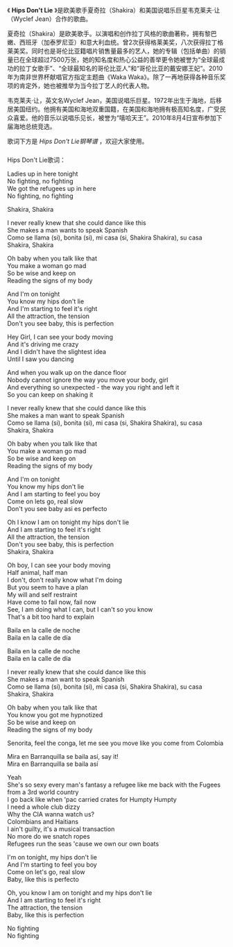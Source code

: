 

《 **Hips Don't Lie** 》是欧美歌手夏奇拉（Shakira）和美国说唱乐巨星韦克莱夫·让（Wyclef Jean）合作的歌曲。

  

夏奇拉（Shakira）是欧美歌手。以演唱和创作拉丁风格的歌曲著称，拥有黎巴嫩、西班牙（加泰罗尼亚）和意大利血统。曾2次获得格莱美奖，八次获得拉丁格莱美奖。同时也是哥伦比亚籍唱片销售量最多的艺人，她的专辑（包括单曲）的销量已在全球超过7500万张，她的知名度和热心公益的善举更令她被誉为“全球最成功的拉丁女歌手”、“全球最知名的哥伦比亚人”和“哥伦比亚的戴安娜王妃”。2010年为南非世界杯献唱官方指定主题曲《Waka
Waka》。除了一再地获得各种音乐奖项的肯定外，她也被推举为当今拉丁艺人的代表人物。

  

韦克莱夫·让，英文名Wyclef
Jean，美国说唱乐巨星。1972年出生于海地，后移居美国纽约。他拥有美国和海地双重国籍，在美国和海地拥有极高知名度，广受民众喜爱。他的音乐以说唱乐见长，被誉为“嘻哈天王”。2010年8月4日宣布参加下届海地总统竞选。

  

歌词下方是 _Hips Don't Lie钢琴谱_ ，欢迎大家使用。

###  
Hips Don't Lie歌词：

  

Ladies up in here tonight  
No fighting, no fighting  
We got the refugees up in here  
No fighting, no fighting

Shakira, Shakira

I never really knew that she could dance like this  
She makes a man wants to speak Spanish  
Como se llama (si), bonita (si), mi casa (si, Shakira Shakira), su casa  
Shakira, Shakira

Oh baby when you talk like that  
You make a woman go mad  
So be wise and keep on  
Reading the signs of my body

And I'm on tonight  
You know my hips don't lie  
And I'm starting to feel it's right  
All the attraction, the tension  
Don't you see baby, this is perfection

Hey Girl, I can see your body moving  
And it's driving me crazy  
And I didn't have the slightest idea  
Until I saw you dancing

And when you walk up on the dance floor  
Nobody cannot ignore the way you move your body, girl  
And everything so unexpected - the way you right and left it  
So you can keep on shaking it

I never really knew that she could dance like this  
She makes a man want to speak Spanish  
Como se llama (si), bonita (si), mi casa (si, Shakira Shakira), su casa  
Shakira, Shakira

Oh baby when you talk like that  
You make a woman go mad  
So be wise and keep on  
Reading the signs of my body

And I'm on tonight  
You know my hips don't lie  
And I am starting to feel you boy  
Come on lets go, real slow  
Don't you see baby asi es perfecto

Oh I know I am on tonight my hips don't lie  
And I am starting to feel it's right  
All the attraction, the tension  
Don't you see baby, this is perfection  
Shakira, Shakira

Oh boy, I can see your body moving  
Half animal, half man  
I don't, don't really know what I'm doing  
But you seem to have a plan  
My will and self restraint  
Have come to fail now, fail now  
See, I am doing what I can, but I can't so you know  
That's a bit too hard to explain

Baila en la calle de noche  
Baila en la calle de día

Baila en la calle de noche  
Baila en la calle de día

I never really knew that she could dance like this  
She makes a man want to speak Spanish  
Como se llama (si), bonita (si), mi casa (si, Shakira Shakira), su casa  
Shakira, Shakira

Oh baby when you talk like that  
You know you got me hypnotized  
So be wise and keep on  
Reading the signs of my body

Senorita, feel the conga, let me see you move like you come from Colombia

Mira en Barranquilla se baila así, say it!  
Mira en Barranquilla se baila así

Yeah  
She's so sexy every man's fantasy a refugee like me back with the Fugees from
a 3rd world country  
I go back like when 'pac carried crates for Humpty Humpty  
I need a whole club dizzy  
Why the CIA wanna watch us?  
Colombians and Haitians  
I ain't guilty, it's a musical transaction  
No more do we snatch ropes  
Refugees run the seas 'cause we own our own boats

I'm on tonight, my hips don't lie  
And I'm starting to feel you boy  
Come on let's go, real slow  
Baby, like this is perfecto

Oh, you know I am on tonight and my hips don't lie  
And I am starting to feel it's right  
The attraction, the tension  
Baby, like this is perfection

No fighting  
No fighting

  

